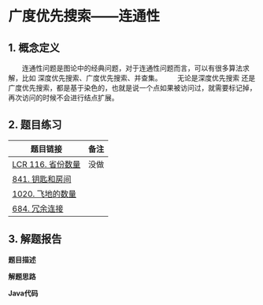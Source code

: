 

# 广度优先搜索——连通性

## 1. 概念定义

  连通性问题是图论中的经典问题，对于连通性问题而言，可以有很多算法求解，比如 深度优先搜索、广度优先搜索、并查集。
  无论是深度优先搜索 还是 广度优先搜索，都是基于染色的，也就是说一个点如果被访问过，就需要标记掉，再次访问的时候不会进行结点扩展。

## 2. 题目练习

| 题目链接                                                     | 备注 |
| ------------------------------------------------------------ | ---- |
| [LCR 116. 省份数量](https://leetcode.cn/problems/bLyHh0/)    | 没做 |
| [841. 钥匙和房间](https://leetcode.cn/problems/keys-and-rooms/) |      |
| [1020. 飞地的数量](https://leetcode.cn/problems/number-of-enclaves/) |      |
| [684. 冗余连接](https://leetcode.cn/problems/redundant-connection/) |      |



## 3. 解题报告

**题目描述**

**解题思路**

**Java代码**

```java

```

